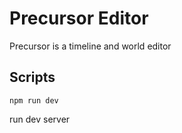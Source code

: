 # Precursor Editor

Precursor is a timeline and world editor

## Scripts

```
npm run dev
```

run dev server

